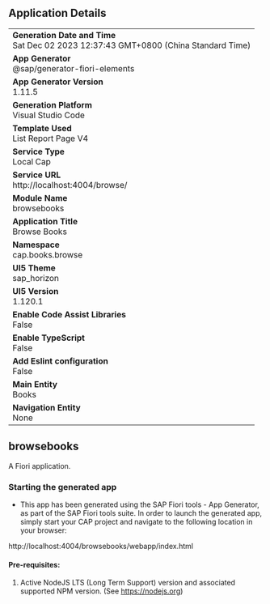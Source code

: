 ## Application Details
|               |
| ------------- |
|**Generation Date and Time**<br>Sat Dec 02 2023 12:37:43 GMT+0800 (China Standard Time)|
|**App Generator**<br>@sap/generator-fiori-elements|
|**App Generator Version**<br>1.11.5|
|**Generation Platform**<br>Visual Studio Code|
|**Template Used**<br>List Report Page V4|
|**Service Type**<br>Local Cap|
|**Service URL**<br>http://localhost:4004/browse/
|**Module Name**<br>browsebooks|
|**Application Title**<br>Browse Books|
|**Namespace**<br>cap.books.browse|
|**UI5 Theme**<br>sap_horizon|
|**UI5 Version**<br>1.120.1|
|**Enable Code Assist Libraries**<br>False|
|**Enable TypeScript**<br>False|
|**Add Eslint configuration**<br>False|
|**Main Entity**<br>Books|
|**Navigation Entity**<br>None|

## browsebooks

A Fiori application.

### Starting the generated app

-   This app has been generated using the SAP Fiori tools - App Generator, as part of the SAP Fiori tools suite.  In order to launch the generated app, simply start your CAP project and navigate to the following location in your browser:

http://localhost:4004/browsebooks/webapp/index.html

#### Pre-requisites:

1. Active NodeJS LTS (Long Term Support) version and associated supported NPM version.  (See https://nodejs.org)


